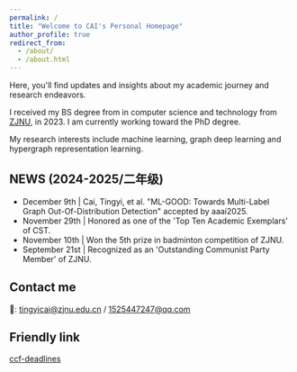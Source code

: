 ```yaml
---
permalink: /
title: "Welcome to CAI's Personal Homepage"
author_profile: true
redirect_from: 
  - /about/
  - /about.html
---
```


Here, you'll find updates and insights about my academic journey and research endeavors.

I received my BS degree from in computer science and technology from [ZJNU](https://www.zjnu.edu.cn/main.htm), in 2023. I am currently working toward the PhD degree.

My research interests include machine learning, graph deep learning and hypergraph representation learning.


NEWS (2024-2025/二年级)
-----

* December 9th | Cai, Tingyi, et al. "ML-GOOD: Towards Multi-Label Graph Out-Of-Distribution Detection" accepted by aaai2025.
* November 29th | Honored as one of the 'Top Ten Academic Exemplars' of CST.
* November 10th | Won the 5th prize in badminton competition of ZJNU.
* September 21st | Recognized as an 'Outstanding Communist Party Member' of ZJNU.


Contact me
------
📧: tingyicai@zjnu.edu.cn / 1525447247@qq.com

Friendly link
-----
[ccf-deadlines](https://ccfddl.com/)
